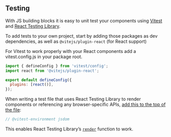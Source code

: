## Testing

With JS building blocks it is easy to unit test your components using [Vitest](https://vitest.dev/) and [React Testing Library](https://testing-library.com/docs/react-testing-library/intro/).

To add tests to your own project, start by adding those packages as dev dependencies, as well as `@vitejs/plugin-react` (for React support)

For Vitest to work properly with your React components add a vitest.config.js in your package root.

```javascript
import { defineConfig } from 'vitest/config';
import react from '@vitejs/plugin-react';

export default defineConfig({
  plugins: [react()],
});
```

When writing a test file that uses React Testing Library to render components or referencing any browser-specific APIs, [add this to the top of the file](https://vitest.dev/guide/environment.html#test-environment):

```javascript
// @vitest-environment jsdom
```

This enables React Testing Library’s [`render`](https://testing-library.com/docs/react-testing-library/api/#render) function to work.
